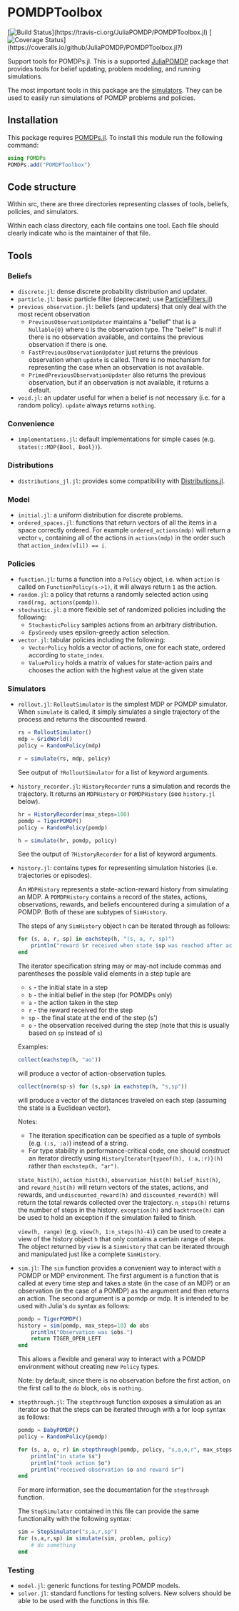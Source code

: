 # POMDPToolbox
[![Build Status](https://travis-ci.org/JuliaPOMDP/POMDPToolbox.jl.svg?)](https://travis-ci.org/JuliaPOMDP/POMDPToolbox.jl)
[![Coverage Status](https://coveralls.io/repos/github/JuliaPOMDP/POMDPToolbox.jl/badge.svg?)](https://coveralls.io/github/JuliaPOMDP/POMDPToolbox.jl?)

Support tools for POMDPs.jl. This is a supported [JuliaPOMDP](https://github.com/JuliaPOMDP) package that provides tools
for belief updating, problem modeling, and running simulations. 

The most important tools in this package are the [simulators](#simulators). They can be used to easily run simulations of POMDP problems and policies.

## Installation

This package requires [POMDPs.jl](https://github.com/JuliaPOMDP). To install this module run the following command:

```julia
using POMDPs
POMDPs.add("POMDPToolbox")
```

## Code structure

Within src, there are three directories representing classes of tools, beliefs, policies, and simulators.

Within each class directory, each file contains one tool. Each file should clearly indicate who is the maintainer of that file.

## Tools

### Beliefs
  - `discrete.jl`: dense discrete probability distribution and updater.
  - `particle.jl`: basic particle filter (deprecated; use [ParticleFilters.jl](https://github.com/JuliaPOMDP/ParticleFilters.jl))
  - `previous_observation.jl`: beliefs (and updaters) that only deal with the most recent observation
    - `PreviousObservationUpdater` maintains a "belief" that is a `Nullable{O}` where `O` is the observation type. The "belief" is null if there is no observation available, and contains the previous observation if there is one.
    - `FastPreviousObservationUpdater` just returns the previous observation when `update` is called. There is no mechanism for representing the case when an observation is not available.
    - `PrimedPreviousObservationUpdater` also returns the previous observation, but if an observation is not available, it returns a default.
  - `void.jl`: an updater useful for when a belief is not necessary (i.e. for a random policy). `update` always returns `nothing`.

### Convenience
  - `implementations.jl`: default implementations for simple cases (e.g. `states(::MDP{Bool, Bool})`).

### Distributions
  - `distributions_jl.jl`: provides some compatibility with [Distributions.jl](https://github.com/JuliaStats/Distributions.jl).

### Model
  - `initial.jl`: a uniform distribution for discrete problems.
  - `ordered_spaces.jl`: functions that return vectors of all the items in a space correctly ordered. For example `ordered_actions(mdp)` will return a vector `v`, containing all of the actions in `actions(mdp)` in the order such that  `action_index(v[i]) == i`.

### Policies
  - `function.jl`: turns a function into a `Policy` object, i.e. when `action` is called on `FunctionPolicy(s->1)`, it will always return `1` as the action.
  - `random.jl`: a policy that returns a randomly selected action using `rand(rng, actions(pomdp))`.
  - `stochastic.jl`: a more flexible set of randomized policies including the following:
    - `StochasticPolicy` samples actions from an arbitrary distribution.
    - `EpsGreedy` uses epsilon-greedy action selection.
  - `vector.jl`: tabular policies including the following:
    - `VectorPolicy` holds a vector of actions, one for each state, ordered according to `state_index`.
    - `ValuePolicy` holds a matrix of values for state-action pairs and chooses the action with the highest value at the given state

### Simulators
  - `rollout.jl`: `RolloutSimulator` is the simplest MDP or POMDP simulator. When `simulate` is called, it simply simulates a single trajectory of the process and returns the discounted reward.
    ```julia
    rs = RolloutSimulator()
    mdp = GridWorld()
    policy = RandomPolicy(mdp)

    r = simulate(rs, mdp, policy)
    ```
    See output of `?RolloutSimulator` for a list of keyword arguments.

  - `history_recorder.jl`: `HistoryRecorder` runs a simulation and records the trajectory. It returns an `MDPHistory` or `POMDPHistory` (see `history.jl` below).
    ```julia
    hr = HistoryRecorder(max_steps=100)
    pomdp = TigerPOMDP()
    policy = RandomPolicy(pomdp)

    h = simulate(hr, pomdp, policy)
    ```
    See the output of `?HistoryRecorder` for a list of keyword arguments.

  - `history.jl`: contains types for representing simulation histories (i.e. trajectories or episodes).

    An `MDPHistory` represents a state-action-reward history from simulating an MDP. A `POMDPHistory` contains a record of the states, actions, observations, rewards, and beliefs encountered during a simulation of a POMDP. Both of these are subtypes of `SimHistory`.
    
    The steps of any `SimHistory` object `h` can be iterated through as follows:

    ```julia
    for (s, a, r, sp) in eachstep(h, "(s, a, r, sp)")    
        println("reward $r received when state $sp was reached after action $a was taken in state $s")
    end
    ```
    
    The iterator specification string may or may-not include commas and parentheses the possible valid elements in a step tuple are
    - `s` - the initial state in a step
    - `b` - the initial belief in the step (for POMDPs only)
    - `a` - the action taken in the step
    - `r` - the reward received for the step
    - `sp` - the final state at the end of the step (s')
    - `o` - the observation received during the step (note that this is usually based on `sp` instead of `s`)

    Examples:
    ```julia
    collect(eachstep(h, "ao"))
    ```
    will produce a vector of action-observation tuples.

    ```julia
    collect(norm(sp-s) for (s,sp) in eachstep(h, "s,sp"))
    ```
    will produce a vector of the distances traveled on each step (assuming the state is a Euclidean vector).

    Notes:
    - The iteration specification can be specified as a tuple of symbols (e.g. `(:s, :a)`) instead of a string.
    - For type stability in performance-critical code, one should construct an iterator directly using `HistoryIterator{typeof(h), (:a,:r)}(h)` rather than `eachstep(h, "ar")`.
    
    `state_hist(h)`, `action_hist(h)`, `observation_hist(h)` `belief_hist(h)`, and `reward_hist(h)` will return vectors of the states, actions, and rewards, and `undiscounted_reward(h)` and `discounted_reward(h)` will return the total rewards collected over the trajectory. `n_steps(h)` returns the number of steps in the history. `exception(h)` and `backtrace(h)` can be used to hold an exception if the simulation failed to finish.

    `view(h, range)` (e.g. `view(h, 1:n_steps(h)-4)`) can be used to create a view of the history object `h` that only contains a certain range of steps. The object returned by `view` is a `SimHistory` that can be iterated through and manipulated just like a complete `SimHistory`.


  - `sim.jl`: The `sim` function provides a convenient way to interact with a POMDP or MDP environment. The first argument is a function that is called at every time step and takes a state (in the case of an MDP) or an observation (in the case of a POMDP) as the argument and then returns an action. The second argument is a pomdp or mdp. It is intended to be used with Julia's `do` syntax as follows:
    ```julia
    pomdp = TigerPOMDP()
    history = sim(pomdp, max_steps=10) do obs
        println("Observation was $obs.")
        return TIGER_OPEN_LEFT
    end
    ```
    This allows a flexible and general way to interact with a POMDP environment without creating new `Policy` types.

    Note: by default, since there is no observation before the first action, on the first call to the `do` block, `obs` is `nothing`.

  - `stepthrough.jl`: The `stepthrough` function exposes a simulation as an iterator so that the steps can be iterated through with a for loop syntax as follows:
    ```julia
    pomdp = BabyPOMDP()
    policy = RandomPolicy(pomdp)

    for (s, a, o, r) in stepthrough(pomdp, policy, "s,a,o,r", max_steps=10)
        println("in state $s")
        println("took action $o")
        println("received observation $o and reward $r")
    end
    ```
    For more information, see the documentation for the `stepthrough` function.

    The `StepSimulator` contained in this file can provide the same functionality with the following syntax:
    ```julia
    sim = StepSimulator("s,a,r,sp")
    for (s,a,r,sp) in simulate(sim, problem, policy)
        # do something
    end
    ```

### Testing
  - `model.jl`: generic functions for testing POMDP models.
  - `solver.jl`: standard functions for testing solvers. New solvers should be able to be used with the functions in this file.

